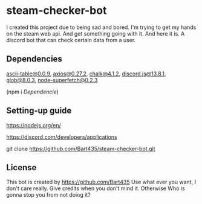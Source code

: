 # steam-checker-bot

I created this project due to being sad and bored. I'm trying to get my hands on the steam web api. And get something going with it. And here it is. A discord bot that can check certain data from a user.

## Dependencies

ascii-table@0.0.9, 
axios@0.27.2, 
chalk@4.1.2, 
discord.js@13.8.1, 
glob@8.0.3, 
node-superfetch@0.2.3

(npm i *Dependencie*)

## Setting-up guide

https://nodejs.org/en/ 

https://discord.com/developers/applications

git clone https://github.com/Bart435/steam-checker-bot.git

## License

This bot is created by https://github.com/Bart435
Use what ever you want, I don't care really. Give credits when you don't mind it. Otherwise Who is gonna stop you from not doing it?
